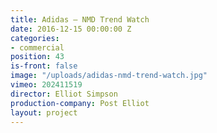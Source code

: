 ```yaml
---
title: Adidas — NMD Trend Watch
date: 2016-12-15 00:00:00 Z
categories:
- commercial
position: 43
is-front: false
image: "/uploads/adidas-nmd-trend-watch.jpg"
vimeo: 202411519
director: Elliot Simpson
production-company: Post Elliot
layout: project
---
```


